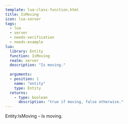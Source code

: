 ```yaml
---
template: lua-class-function.html
title: IsMoving
icon: lua-server
tags:
  - lua
  - server
  - needs-verification
  - needs-example
lua:
  library: Entity
  function: IsMoving
  realm: server
  description: "Is moving."
  
  arguments:
  - position: 1
    name: "entity"
    type: Entity
  returns:
    - type: boolean
      description: "true if moving, false otherwise."
---
```


<div class="lua__search__keywords">
Entity:IsMoving &#x2013; Is moving.
</div>
